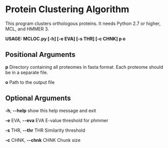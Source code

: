 # Protein Clustering Algorithm
This program clusters orthologous proteins. It needs Python 2.7 or higher, MCL, and HMMER 3.

**USAGE: MCLOC.py [-h] [-e EVA] [-s THR] [-c CHNK] p o**

## Positional Arguments
**p**	Directory containing all proteomes in fasta format. Each proteome should be in a separate file.

**o**	Path to the output file

## Optional Arguments
**\-h**, **\-\-help**            	show this help message and exit

**\-e** EVA, **\-\-eva** EVA     	E-value threshold for phmmer

**\-s** THR, **\-\-thr** THR     	Similarity threshold

**\-c** CHNK, **\-\-chnk** CHNK  	Chunk size

